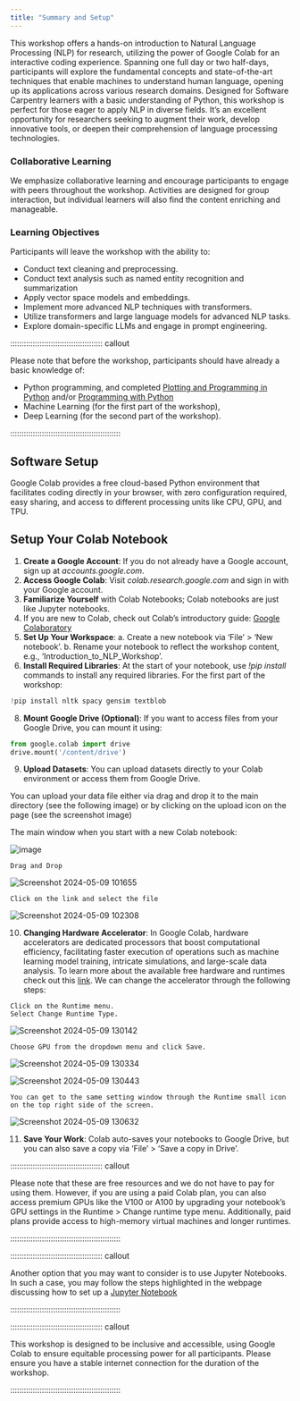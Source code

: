 ```yaml
---
title: "Summary and Setup"
---
```


This workshop offers a hands-on introduction to Natural Language Processing (NLP) for research, utilizing the power of Google Colab for an interactive coding experience. Spanning one full day or two half-days, participants will explore the fundamental concepts and state-of-the-art techniques that enable machines to understand human language, opening up its applications across various research domains. Designed for Software Carpentry learners with a basic understanding of Python, this workshop is perfect for those eager to apply NLP in diverse fields. It’s an excellent opportunity for researchers seeking to augment their work, develop innovative tools, or deepen their comprehension of language processing technologies.


### Collaborative Learning

We emphasize collaborative learning and encourage participants to engage with peers throughout the workshop. Activities are designed for group interaction, but individual learners will also find the content enriching and manageable.


### Learning Objectives 

Participants will leave the workshop with the ability to:

- Conduct text cleaning and preprocessing.
- Conduct text analysis such as named entity recognition and summarization
- Apply vector space models and embeddings.
- Implement more advanced NLP techniques with transformers.
- Utilize transformers and large language models for advanced NLP tasks.
- Explore domain-specific LLMs and engage in prompt engineering.


::::::::::::::::::::::::::::::::::::::::: callout

Please note that before the workshop, participants should have already a basic knowledge of:

- Python programming, and completed [Plotting and Programming in Python](https://swcarpentry.github.io/python-novice-gapminder/) and/or [Programming with Python](https://swcarpentry.github.io/python-novice-inflammation/)
- Machine Learning (for the first part of the workshop),
- Deep Learning (for the second part of the workshop).
  
:::::::::::::::::::::::::::::::::::::::::::::::::


## Software Setup

Google Colab provides a free cloud-based Python environment that facilitates coding directly in your browser, with zero configuration required, easy sharing, and access to different processing units like CPU, GPU, and TPU.


## Setup Your Colab Notebook

1. **Create a Google Account**: If you do not already have a Google account, sign up at *accounts.google.com*.
2. **Access Google Colab**: Visit *colab.research.google.com* and sign in with your Google account.
3. **Familiarize Yourself** with Colab Notebooks; Colab notebooks are just like Jupyter notebooks.
4. If you are new to Colab, check out Colab’s introductory guide: [Google Colaboratory](https://colab.google/)
5. **Set Up Your Workspace**:
   a. Create a new notebook via ‘File’ > ‘New notebook’.
   b. Rename your notebook to reflect the workshop content, e.g., ‘Introduction_to_NLP_Workshop’.
7. **Install Required Libraries**: At the start of your notebook, use *!pip install* commands to install any required libraries.
   For the first part of the workshop:

```python
!pip install nltk spacy gensim textblob

```
8. **Mount Google Drive (Optional)**: If you want to access files from your Google Drive, you can mount it using:
```python
from google.colab import drive
drive.mount('/content/drive')
```
9. **Upload Datasets**: You can upload datasets directly to your Colab environment or access them from Google Drive.

You can upload your data file either via drag and drop it to the main directory (see the following image) or by clicking on the upload icon on the page (see the screenshot image)

The main window when you start with a new Colab notebook:

![image](https://github.com/sabah-gaznaghi/intro-nlp-llm/assets/45458783/d8107b94-412f-4d27-8dc9-af2ee4cf66b1)

```
Drag and Drop
```

![Screenshot 2024-05-09 101655](https://github.com/sabah-gaznaghi/intro-nlp-llm/assets/45458783/ae94ee40-c8e8-4e7a-b539-3664ecdae661)


```
Click on the link and select the file
```
![Screenshot 2024-05-09 102308](https://github.com/sabah-gaznaghi/intro-nlp-llm/assets/45458783/085e5d5d-0c0b-432f-a8c2-82cdf5e93115)

10. **Changing Hardware Accelerator**:
  In Google Colab, hardware accelerators are dedicated processors that boost computational efficiency, facilitating faster execution of operations such as machine learning model training, intricate simulations, and large-scale data analysis. To learn more about the available free hardware and runtimes check out this [link](https://research.google.com/colaboratory/faq.html#gpu-availability). We can change the accelerator through the following steps:

```
Click on the Runtime menu.
Select Change Runtime Type.
```
![Screenshot 2024-05-09 130142](https://github.com/sabah-gaznaghi/intro-nlp-llm/assets/45458783/bc1c5418-b288-4546-886d-f9997fae55c1)

```
Choose GPU from the dropdown menu and click Save.
```

![Screenshot 2024-05-09 130334](https://github.com/sabah-gaznaghi/intro-nlp-llm/assets/45458783/350184e1-577c-45f2-882e-9bed0c22f7c2)

![Screenshot 2024-05-09 130443](https://github.com/sabah-gaznaghi/intro-nlp-llm/assets/45458783/c6ad197c-1641-4c89-8464-20dc268722f0)

```
You can get to the same setting window through the Runtime small icon on the top right side of the screen.
```
![Screenshot 2024-05-09 130632](https://github.com/sabah-gaznaghi/intro-nlp-llm/assets/45458783/419259c2-a070-4fbd-8e10-900e48d861e6)

11. **Save Your Work**: Colab auto-saves your notebooks to Google Drive, but you can also save a copy via ‘File’ > ‘Save a copy in Drive’.


::::::::::::::::::::::::::::::::::::::::: callout

Please note that these are free resources and we do not have to pay for using them. However, if you are using a paid Colab plan, you can also access premium GPUs like the V100 or A100 by upgrading your notebook’s GPU settings in the Runtime > Change runtime type menu. Additionally, paid plans provide access to high-memory virtual machines and longer runtimes. 

:::::::::::::::::::::::::::::::::::::::::::::::::

::::::::::::::::::::::::::::::::::::::::: callout

Another option that you may want to consider is to use Jupyter Notebooks. In such a case, you may follow the steps highlighted in the webpage discussing how to set up a [Jupyter Notebook](https://swcarpentry.github.io/python-novice-inflammation/index.html#option-a-jupyter-notebook)

:::::::::::::::::::::::::::::::::::::::::::::::::


::::::::::::::::::::::::::::::::::::::::: callout

This workshop is designed to be inclusive and accessible, using Google Colab to ensure equitable processing power for all participants. Please ensure you have a stable internet connection for the duration of the workshop.
  
:::::::::::::::::::::::::::::::::::::::::::::::::

